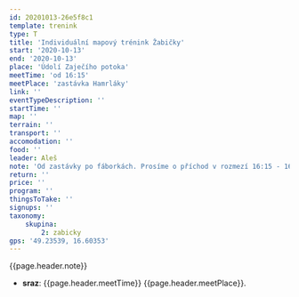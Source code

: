 ```yaml
---
id: 20201013-26e5f8c1
template: trenink
type: T
title: 'Individuální mapový trénink Žabičky'
start: '2020-10-13'
end: '2020-10-13'
place: 'Údolí Zaječího potoka'
meetTime: 'od 16:15'
meetPlace: 'zastávka Hamrláky'
link: ''
eventTypeDescription: ''
startTime: ''
map: ''
terrain: ''
transport: ''
accomodation: ''
food: ''
leader: Aleš
note: 'Od zastávky po fáborkách. Prosíme o příchod v rozmezí 16:15 - 16:45 hod. Trénink formou inviduální procházky. Mapy na startu'
return: ''
price: ''
program: ''
thingsToTake: ''
signups: ''
taxonomy:
    skupina:
        2: zabicky
gps: '49.23539, 16.60353'
---
```


{{page.header.note}}
* **sraz**: {{page.header.meetTime}} {{page.header.meetPlace}}.
